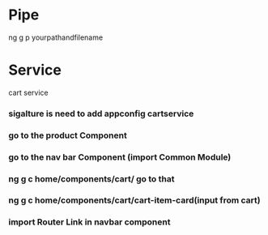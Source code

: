 # Pipe
ng g p yourpathandfilename

# Service 
cart service

### sigalture is need to add appconfig cartservice
### go to the product Component 
### go to the nav bar Component (import Common Module)
### ng g c home/components/cart/ go to that 
### ng g c home/components/cart/cart-item-card(input from cart)
### import Router Link in navbar component